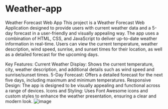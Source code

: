 # Weather-app
Weather Forecast Web App This project is a Weather Forecast Web Application designed to provide users with current weather data and a 5-day forecast in a user-friendly and visually appealing way. The app uses a combination of HTML, CSS, and JavaScript to deliver up-to-date weather information in real-time. 
Users can view the current temperature, weather description, wind speed, sunrise, and sunset times for their location, as well as a detailed forecast for the upcoming days.

Key Features:
Current Weather Display: Shows the current temperature, city, weather description, and additional details such as wind speed and sunrise/sunset times.
5-Day Forecast: Offers a detailed forecast for the next five days, including maximum and minimum temperatures.
Responsive Design: The app is designed to be visually appealing and functional across a range of devices.
Icons and Styling: Uses Font Awesome icons and custom styles to enhance the weather presentation, ensuring a clear and modern look.
![image](https://github.com/user-attachments/assets/bbfa6942-4da3-4a8a-8a90-0e9dabe3edd7)


